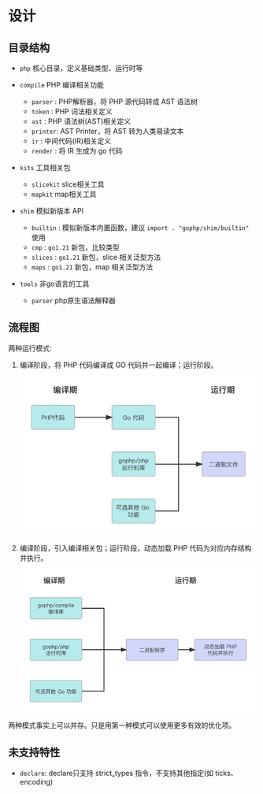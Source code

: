 # 设计

## 目录结构

- `php` 核心目录，定义基础类型、运行时等
- `compile` PHP 编译相关功能
    - `parser` : PHP解析器，将 PHP 源代码转成 AST 语法树
    - `token`  : PHP 词法相关定义
    - `ast`    : PHP 语法树(AST)相关定义
    - `printer`: AST Printer，将 AST 转为人类易读文本
    - `ir`     : 中间代码(IR)相关定义
    - `render` : 将 IR 生成为 go 代码

- `kits` 工具相关包
    - `slicekit` slice相关工具
    - `mapkit` map相关工具
- `shim` 模拟新版本 API
    - `builtin` : 模拟新版本内置函数，建议 `import . "gophp/shim/builtin"` 使用
    - `cmp`     : `go1.21` 新包，比较类型
    - `slices`  : `go1.21` 新包，slice 相关泛型方法
    - `maps`    : `go1.21` 新包，map 相关泛型方法
- `tools` 非go语言的工具
    - `parser` php原生语法解释器


## 流程图

两种运行模式:
1. 编译阶段，将 PHP 代码编译成 GO 代码并一起编译；运行阶段。
![流程1](doc/images/workflow1.jpg)

2. 编译阶段，引入编译相关包；运行阶段，动态加载 PHP 代码为对应内存结构并执行。
![流程2](doc/images/workflow2.jpg)

两种模式事实上可以并存。只是用第一种模式可以使用更多有效的优化项。


## 未支持特性

- `declare`: declare只支持 strict_types 指令，不支持其他指定(如 ticks、encoding)